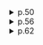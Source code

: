 <details>
    <summary>p.50</summary>
  
1. 다음과 같은 함수를 sub(10)으로 호출하는 경우에 어떤 값이 반환되는가? **(22)**
```
int sub(int n) {
  if (n < 0) return 0;
  return n + sub(n - 3);
}
```
```
fib(10)
10 + fib(7)
10 + 7 + fib(4)
10 + 7 + 4 + fib(1)
10 + 7 + 4 + 1 + fib(-2)
10 + 7 + 4 + 1 + 0
10 + 7 + 4 + 1
10 + 7 + 5
10 + 12
22
```

2. 위의 함수를 반복기법을 이용하여 반복 함수로 다시 작성하시오.
```
int sum = 0;
for (int i = 10; i >= 0; i -= 3)
  sum += i;
```
  
</details>
  
<details>
    <summary>p.56</summary>
  
```
int fib(int n){
  if (n == 0) return 0;
  if (n == 1) return 1;
  return (fib(n - 1) + fib(n - 2));
}
```
1. fib(5)이 호출되었을 경우에 fib(2)는 몇 번이나 중복 계산되는가? **(3)**
```
                    5
            4               3
        3       2       2       1
      2   1   1   0   1   0
    1   0
```
2. 반복적인 피보나치 수열에서 계산 함수의 시간 복잡도는? **(O(n))**
3. 순환적인 피보나치 수열에서 계산 함수의 대략적인 시간 복잡도는? **(O(2^n))**
  
</details>
  
<details>
    <summary>p.62</summary>
  
1. 순환을 사용하는 방법에 대한 설명 중 잘못된 것은? **②**<br>
① 순환적으로 정의된 문제에 적합하다. <br>
② 반복을 이용하는 것보다 효율적이다. **반례) 피보나치 수열** <br>
③ 간접적으로 시스템 스택이 사용된다. <br>
④ 순환이 될 때마다 문제의 크기는 작아진다. <br>
  
</details>
